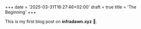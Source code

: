 +++
date = '2025-03-31T16:27:46+02:00'
draft = true
title = 'The Beginning'
+++

This is my first blog post on **infradawn.xyz** 🚀.